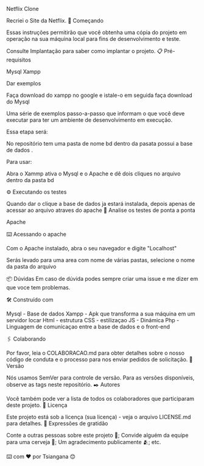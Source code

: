 Netflix Clone

Recriei o Site da Netflix. 🚀 Começando

Essas instruções permitirão que você obtenha uma cópia do projeto em operação na sua máquina local para fins de desenvolvimento e teste.

Consulte Implantação para saber como implantar o projeto. 📋 Pré-requisitos

Mysql Xampp

Dar exemplos

Faça download do xampp no google e istale-o em seguida faça download do Mysql

Uma série de exemplos passo-a-passo que informam o que você deve executar para ter um ambiente de desenvolvimento em execução.

Essa etapa será:

No repositório tem uma pasta de nome bd dentro da pasata possui a base de dados .

Para usar:

Abra o Xammp ativa o Mysql e o Apache e dê dois cliques no arquivo dentro da pasta bd

⚙️ Executando os testes

Quando dar o clique a base de dados ja estará instalada, depois apenas de acessar ao arquivo atraves do apache 🔩 Analise os testes de ponta a ponta

Apache

⌨️ Acessando o apache

Com o Apache instalado, abra o seu navegador e digite "Localhost"

Serás levado para uma area com nome de várias pastas, selecione o nome da pasta do arquivo

📦 Dúvidas Em caso de dúvida podes sempre criar uma issue e me dizer em que voce tem problemas.

🛠️ Construído com

Mysql - Base de dados
Xampp - Apk que transforma a sua máquina em um servidor locar
Html - estrutura
CSS - estilizaçao
JS - Dinámica
Php - Linguagem de comunicaçao entre a base de dados e o front-end

🖇️ Colaborando

Por favor, leia o COLABORACAO.md para obter detalhes sobre o nosso código de conduta e o processo para nos enviar pedidos de solicitação. 📌 Versão

Nós usamos SemVer para controle de versão. Para as versões disponíveis, observe as tags neste repositório. ✒️ Autores

Você também pode ver a lista de todos os colaboradores que participaram deste projeto. 📄 Licença

Este projeto está sob a licença (sua licença) - veja o arquivo LICENSE.md para detalhes. 🎁 Expressões de gratidão

Conte a outras pessoas sobre este projeto 📢;
Convide alguém da equipe para uma cerveja 🍺;
Um agradecimento publicamente 🫂;
etc.

⌨️ com ❤️ por Tsiangana 😊
